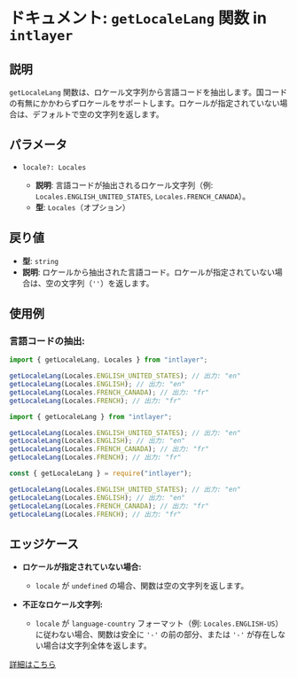 # ドキュメント: `getLocaleLang` 関数 in `intlayer`

## 説明

`getLocaleLang` 関数は、ロケール文字列から言語コードを抽出します。国コードの有無にかかわらずロケールをサポートします。ロケールが指定されていない場合は、デフォルトで空の文字列を返します。

## パラメータ

- `locale?: Locales`

  - **説明**: 言語コードが抽出されるロケール文字列（例: `Locales.ENGLISH_UNITED_STATES`, `Locales.FRENCH_CANADA`）。
  - **型**: `Locales`（オプション）

## 戻り値

- **型**: `string`
- **説明**: ロケールから抽出された言語コード。ロケールが指定されていない場合は、空の文字列（`''`）を返します。

## 使用例

### 言語コードの抽出:

```typescript codeFormat="typescript"
import { getLocaleLang, Locales } from "intlayer";

getLocaleLang(Locales.ENGLISH_UNITED_STATES); // 出力: "en"
getLocaleLang(Locales.ENGLISH); // 出力: "en"
getLocaleLang(Locales.FRENCH_CANADA); // 出力: "fr"
getLocaleLang(Locales.FRENCH); // 出力: "fr"
```

```javascript codeFormat="esm"
import { getLocaleLang } from "intlayer";

getLocaleLang(Locales.ENGLISH_UNITED_STATES); // 出力: "en"
getLocaleLang(Locales.ENGLISH); // 出力: "en"
getLocaleLang(Locales.FRENCH_CANADA); // 出力: "fr"
getLocaleLang(Locales.FRENCH); // 出力: "fr"
```

```javascript codeFormat="commonjs"
const { getLocaleLang } = require("intlayer");

getLocaleLang(Locales.ENGLISH_UNITED_STATES); // 出力: "en"
getLocaleLang(Locales.ENGLISH); // 出力: "en"
getLocaleLang(Locales.FRENCH_CANADA); // 出力: "fr"
getLocaleLang(Locales.FRENCH); // 出力: "fr"
```

## エッジケース

- **ロケールが指定されていない場合:**

  - `locale` が `undefined` の場合、関数は空の文字列を返します。

- **不正なロケール文字列:**
  - `locale` が `language-country` フォーマット（例: `Locales.ENGLISH-US`）に従わない場合、関数は安全に `'-'` の前の部分、または `'-'` が存在しない場合は文字列全体を返します。

[詳細はこちら](https://github.com/aymericzip/intlayer/blob/main/docs/ja/getLocaleLang.md)
